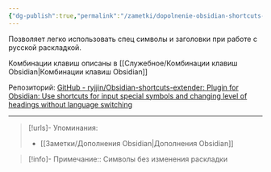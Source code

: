 ```yaml
---
{"dg-publish":true,"permalink":"/zametki/dopolnenie-obsidian-shortcuts-extender/","created":"2024-07-09 14:38","updated":"2024-09-23T22:35:22+03:00"}
---
```


Позволяет легко использовать спец символы и заголовки при работе с русской раскладкой. 

Комбинации клавиш описаны в [[Служебное/Комбинации клавиш Obsidian\|Комбинации клавиш Obsidian]]

Репозиторий: [GitHub - ryjjin/Obsidian-shortcuts-extender: Plugin for Obsidian: Use shortcuts for input special symbols and changing level of headings without language switching](https://github.com/ryjjin/Obsidian-shortcuts-extender)

---
> [!urls]- Упоминания:
> - [[Заметки/Дополнения Obsidian\|Дополнения Obsidian]]

> [!info]-
> Примечание:: Символы без изменения раскладки